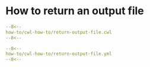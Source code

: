 # How to return an output file

```yaml linenums="1" hl_lines="65-67"
--8<--
how-to/cwl-how-to/return-output-file.cwl
--8<--
```

```yaml
--8<--
how-to/cwl-how-to/return-output-file.yml
--8<--
```